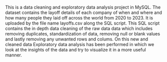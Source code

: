 This is a data cleaning and exploratory data analysis project in MySQL.
The dataset contains the layoff details of each company of when and where and how many people they laid off across the world from 2020 to 2023. It is uploaded by the file name layoffs.csv along the SQL script.
This SQL script contains the in depth data cleaning of the raw data data which includes removing duplicates, standardization of data, removing null or blank values and lastly removing any unwanted rows and colums. 
On this new and cleaned data Exploratory data analysis has been performed in which we look at the insights of the data and try to visualize it in a more useful manner.
